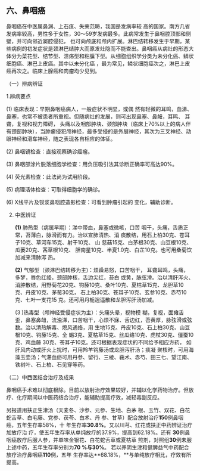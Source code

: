 ## 六、鼻咽癌

鼻咽癌在中医属鼻渊、上石疽、失荣范畴，我国是发病率较 高的国家。南方几省发病率较高，男性多于女性，30〜59岁发病最多。此病常发生于鼻咽腔顶部和侧壁，并可向邻近窦腔侵犯，  也可向颅底和颅内扩展。淋巴结转移发生于早期，某些病例的初发症状是颈淋巴结肿大而原发灶隐而不能查出。鼻咽癌从病灶的形态大体分为菜花型、结节型、溃疡型和粘膜下型。从细胞组织学分类为未分化癌、鳞状细胞癌、淋巴上皮癌。其中以未分化癌 ，最为常见，鳞状细胞癌次之，淋巴上皮癌再次之。临床上腺癌和肉瘤均少见到。

 （一）辨病辨证

 1.辨病要点

 (1)     临床表现：早期鼻咽癌病人，一般症状不明显，或偶 然有轻微的耳鸣，血涕、鼻塞，也常不被患者所重视。但随病灶的发展，则可出现鼻塞、鼻衄，耳鸣、 耳聋，复视和视力障碍， 头痛以及咽部肿块、颈部肿块（临床上70%以上的病人伴有颈部肿块），当肿瘤侵犯颅神经，最多受侵的是外展神经，其次为三叉神经、动眼神经和滑车神经，随之表现各自相应的体征。

  (2)      鼻咽镜检查：直接观察确诊癌瘤。

  (3)      鼻咽部涂片脱落细胞学检查：用负压吸引法其诊断正确率可高达90%。

  (4)      荧光素检查：此法尚为试用阶段。

  (5)      病理活体检查：可取得细胞学的确诊。

  (6)     X线平片及钡浆鼻咽腔造影检查：可看到肿瘤引起的 变化，辅助诊断。

2. 中医辨证

     **(1)**    肺热型（病属早期）：涕中带血，鼻塞或微咳，口苦 咽干，头痛，舌质正常，苔薄白，脉滑而有力。治以宣肺清热、消 痰散结，用石上柏30克、苍耳子10克、草河车15克、射干10克、 山 慈菇15克、白茅根30克、山豆根10克、瓜蒌20克、茜草根10克、 胆南星10克、半夏1.0克、白芷10克。也可用桑菊饮加减来清肺泻 热。

     **(2)**    气郁型（颈淋巴结转移为主)：烦躁易怒，口苦咽干， 耳聋耳鸣，头痛，多梦，唇色红绛，颈部肿核，舌边尖红，苔白 或黄，脉弦滑。治以清肝泻火、消肿散结，用野菊花20克、钩藤10克、桑叶10克、夏枯草15克、龙胆草10克、丹皮10克、茅莓30克， 石上柏30克、苍耳子10克、玄参10克、赤芍10克、七叶一支花15 克。还可用丹栀逍遥散和龙胆泻肝汤加减。

    (3  )热毒型（颅神经受侵症状为主）：头痛头晕，视物模 糊，复视，面瘫舌歪，鼻塞鼻衄，流浊涕，口苦咽干，心烦不寐、舌边红，苔黄厚，脉弦滑或弦数。治以清热解毒、熄风通络，用 生地15克、丹皮10克、石上柏30克、山豆根10克、钩藤15克、全 蝎3克、夏枯草15克、丝瓜络10克、虎杖30克、僵蚕10克、鸡血藤 30克、苍耳子10克。还可根据表现症状的不同给予相应方药， 如肝风内动或肝火上扰时，可用羚羊钩藤汤或龙胆泻肝汤；痰凝 聚核时，可用海藻玉壶汤；气滞血瘀可用丹参、留行、三棱、莪术、赤芍、田三七、望江南、铁树叶、石上柏、石见穿等药。

（二）中西医结合治疗及成果

鼻咽癌手术难以彻底根除。目前以放射治疗效果较好，并辅以化学药物治疗。但放疗、化疗期间以中医药结合治疗，能辅助提高疗效，减轻毒副反应。

另报道用扶正生津汤（天麦冬、沙参、元参、生地、白茅  根、玉竹、双花、白花蛇舌草、白毛藤、党参、茯苓、白术、丹 参、甘草）配合放射治疗**150**例鼻咽癌，五年生存率58%，十 年生存率**30.8%**。又以川芎、红花或扶正中药辨证治疔加放疗治  疗，使五年生存率从单纯放疗的37.9%，提高到62.18%。还有 **30**例鼻咽癌放疗后服人参，并单味金银花、白花蛇舌草或夏枯草  煎剂，对照组**30**例未服上述中药，五年生存率分别为**70 %**与**30%**。 若以养阴生津和健脾益气中药配合放疗治疗鼻咽癌**110**例，五年 生存率达**68.18%，**与单纯放疗相比，疗效有所提高。
